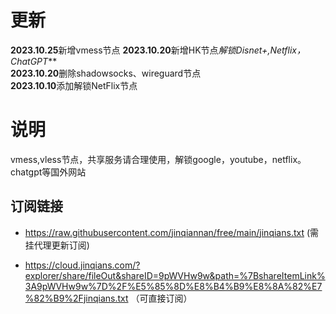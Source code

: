 
# 更新
**2023.10.25**新增vmess节点
**2023.10.20**新增HK节点*解锁Disnet+,Netflix，ChatGPT***<br>
**2023.10.20**删除shadowsocks、wireguard节点<br>
**2023.10.10**添加解锁NetFlix节点

# 说明
vmess,vless节点，共享服务请合理使用，解锁google，youtube，netflix。chatgpt等国外网站

## 订阅链接
+ https://raw.githubusercontent.com/jinqiannan/free/main/jinqians.txt
(需挂代理更新订阅)

+ https://cloud.jinqians.com/?explorer/share/fileOut&shareID=9pWVHw9w&path=%7BshareItemLink%3A9pWVHw9w%7D%2F%E5%85%8D%E8%B4%B9%E8%8A%82%E7%82%B9%2Fjinqians.txt
（可直接订阅）


